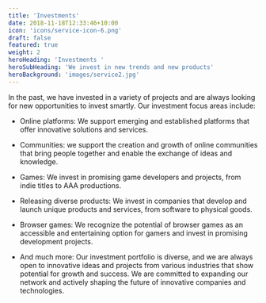 ```yaml
---
title: 'Investments'
date: 2018-11-18T12:33:46+10:00
icon: 'icons/service-icon-6.png'
draft: false
featured: true
weight: 2
heroHeading: 'Investments '
heroSubHeading: 'We invest in new trends and new products'
heroBackground: 'images/service2.jpg'
---
```


In the past, we have invested in a variety of projects and are always looking for new opportunities to invest smartly. Our investment focus areas include:

- Online platforms: We support emerging and established platforms that offer innovative solutions and services.
- Communities: we support the creation and growth of online communities that bring people together and enable the exchange of ideas and knowledge.
- Games: We invest in promising game developers and projects, from indie titles to AAA productions.
- Releasing diverse products: We invest in companies that develop and launch unique products and services, from software to physical goods.
- Browser games: We recognize the potential of browser games as an accessible and entertaining option for gamers and invest in promising development projects.

- And much more: Our investment portfolio is diverse, and we are always open to innovative ideas and projects from various industries that show potential for growth and success. We are committed to expanding our network and actively shaping the future of innovative companies and technologies.
